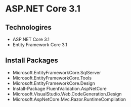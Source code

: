 # ASP.NET Core 3.1
## Technologires
- ASP.NET Core 3.1
- Entity Framework Core 3.1
## Install Packages
- Microsoft.EntityFrameworkCore.SqlServer
- Microsoft.EntityFrameworkCore.Tools
- Microsoft.EntityFrameworkCore.Design
- Install-Package FluentValidation.AspNetCore
- Microsoft.VisualStudio.Web.CodeGeneration.Design
- Microsoft.AspNetCore.Mvc.Razor.RuntimeCompilation
